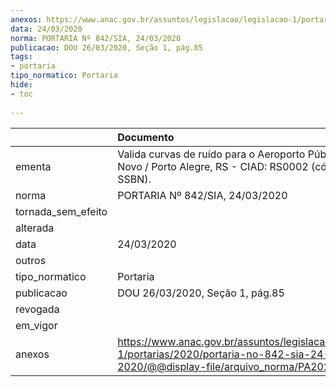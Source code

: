 ```yaml
---
anexos: https://www.anac.gov.br/assuntos/legislacao/legislacao-1/portarias/2020/portaria-no-842-sia-24-03-2020/@@display-file/arquivo_norma/PA2020-0842.pdf
data: 24/03/2020
norma: PORTARIA Nº 842/SIA, 24/03/2020
publicacao: DOU 26/03/2020, Seção 1, pág.85
tags:
- portaria
tipo_normatico: Portaria
hide: 
- toc 
 
---
```


|                    | Documento                                                                                                                                           |
|:-------------------|:----------------------------------------------------------------------------------------------------------------------------------------------------|
| ementa             | Valida curvas de ruído para o Aeroporto Público Belém Novo / Porto Alegre, RS - CIAD: RS0002 (código OACI: SSBN).                                   |
| norma              | PORTARIA Nº 842/SIA, 24/03/2020                                                                                                                     |
| tornada_sem_efeito |                                                                                                                                                     |
| alterada           |                                                                                                                                                     |
| data               | 24/03/2020                                                                                                                                          |
| outros             |                                                                                                                                                     |
| tipo_normatico     | Portaria                                                                                                                                            |
| publicacao         | DOU 26/03/2020, Seção 1, pág.85                                                                                                                     |
| revogada           |                                                                                                                                                     |
| em_vigor           |                                                                                                                                                     |
| anexos             | https://www.anac.gov.br/assuntos/legislacao/legislacao-1/portarias/2020/portaria-no-842-sia-24-03-2020/@@display-file/arquivo_norma/PA2020-0842.pdf |